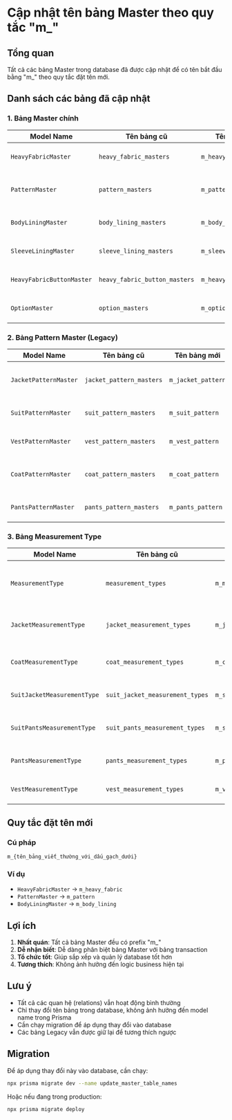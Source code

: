 # Cập nhật tên bảng Master theo quy tắc "m\_"

## Tổng quan

Tất cả các bảng Master trong database đã được cập nhật để có tên bắt đầu bằng "m\_" theo quy tắc đặt tên mới.

## Danh sách các bảng đã cập nhật

### 1. Bảng Master chính

| Model Name                | Tên bảng cũ                   | Tên bảng mới            | Mô tả                     |
| ------------------------- | ----------------------------- | ----------------------- | ------------------------- |
| `HeavyFabricMaster`       | `heavy_fabric_masters`        | `m_heavy_fabric`        | Master vải nặng           |
| `PatternMaster`           | `pattern_masters`             | `m_pattern`             | Master pattern thống nhất |
| `BodyLiningMaster`        | `body_lining_masters`         | `m_body_lining`         | Master lót thân           |
| `SleeveLiningMaster`      | `sleeve_lining_masters`       | `m_sleeve_lining`       | Master lót tay áo         |
| `HeavyFabricButtonMaster` | `heavy_fabric_button_masters` | `m_heavy_fabric_button` | Master nút vải nặng       |
| `OptionMaster`            | `option_masters`              | `m_option`              | Master tùy chọn           |

### 2. Bảng Pattern Master (Legacy)

| Model Name            | Tên bảng cũ              | Tên bảng mới       | Mô tả                    |
| --------------------- | ------------------------ | ------------------ | ------------------------ |
| `JacketPatternMaster` | `jacket_pattern_masters` | `m_jacket_pattern` | Master pattern áo khoác  |
| `SuitPatternMaster`   | `suit_pattern_masters`   | `m_suit_pattern`   | Master pattern vest      |
| `VestPatternMaster`   | `vest_pattern_masters`   | `m_vest_pattern`   | Master pattern áo vest   |
| `CoatPatternMaster`   | `coat_pattern_masters`   | `m_coat_pattern`   | Master pattern áo choàng |
| `PantsPatternMaster`  | `pants_pattern_masters`  | `m_pants_pattern`  | Master pattern quần      |

### 3. Bảng Measurement Type

| Model Name                  | Tên bảng cũ                     | Tên bảng mới                     | Mô tả                           |
| --------------------------- | ------------------------------- | -------------------------------- | ------------------------------- |
| `MeasurementType`           | `measurement_types`             | `m_measurement_type`             | Master loại đo lường thống nhất |
| `JacketMeasurementType`     | `jacket_measurement_types`      | `m_jacket_measurement_type`      | Master loại đo áo khoác         |
| `CoatMeasurementType`       | `coat_measurement_types`        | `m_coat_measurement_type`        | Master loại đo áo choàng        |
| `SuitJacketMeasurementType` | `suit_jacket_measurement_types` | `m_suit_jacket_measurement_type` | Master loại đo áo vest          |
| `SuitPantsMeasurementType`  | `suit_pants_measurement_types`  | `m_suit_pants_measurement_type`  | Master loại đo quần vest        |
| `PantsMeasurementType`      | `pants_measurement_types`       | `m_pants_measurement_type`       | Master loại đo quần             |
| `VestMeasurementType`       | `vest_measurement_types`        | `m_vest_measurement_type`        | Master loại đo áo vest          |

## Quy tắc đặt tên mới

### Cú pháp

```
m_{tên_bảng_viết_thường_với_dấu_gạch_dưới}
```

### Ví dụ

- `HeavyFabricMaster` → `m_heavy_fabric`
- `PatternMaster` → `m_pattern`
- `BodyLiningMaster` → `m_body_lining`

## Lợi ích

1. **Nhất quán**: Tất cả bảng Master đều có prefix "m\_"
2. **Dễ nhận biết**: Dễ dàng phân biệt bảng Master với bảng transaction
3. **Tổ chức tốt**: Giúp sắp xếp và quản lý database tốt hơn
4. **Tương thích**: Không ảnh hưởng đến logic business hiện tại

## Lưu ý

- Tất cả các quan hệ (relations) vẫn hoạt động bình thường
- Chỉ thay đổi tên bảng trong database, không ảnh hưởng đến model name trong Prisma
- Cần chạy migration để áp dụng thay đổi vào database
- Các bảng Legacy vẫn được giữ lại để tương thích ngược

## Migration

Để áp dụng thay đổi này vào database, cần chạy:

```bash
npx prisma migrate dev --name update_master_table_names
```

Hoặc nếu đang trong production:

```bash
npx prisma migrate deploy
```
